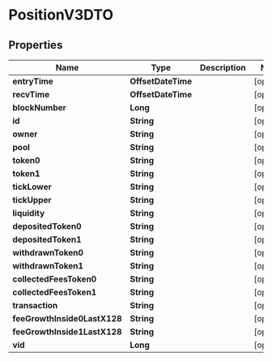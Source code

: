 

# PositionV3DTO


## Properties

| Name | Type | Description | Notes |
|------------ | ------------- | ------------- | -------------|
|**entryTime** | **OffsetDateTime** |  |  [optional] |
|**recvTime** | **OffsetDateTime** |  |  [optional] |
|**blockNumber** | **Long** |  |  [optional] |
|**id** | **String** |  |  [optional] |
|**owner** | **String** |  |  [optional] |
|**pool** | **String** |  |  [optional] |
|**token0** | **String** |  |  [optional] |
|**token1** | **String** |  |  [optional] |
|**tickLower** | **String** |  |  [optional] |
|**tickUpper** | **String** |  |  [optional] |
|**liquidity** | **String** |  |  [optional] |
|**depositedToken0** | **String** |  |  [optional] |
|**depositedToken1** | **String** |  |  [optional] |
|**withdrawnToken0** | **String** |  |  [optional] |
|**withdrawnToken1** | **String** |  |  [optional] |
|**collectedFeesToken0** | **String** |  |  [optional] |
|**collectedFeesToken1** | **String** |  |  [optional] |
|**transaction** | **String** |  |  [optional] |
|**feeGrowthInside0LastX128** | **String** |  |  [optional] |
|**feeGrowthInside1LastX128** | **String** |  |  [optional] |
|**vid** | **Long** |  |  [optional] |



